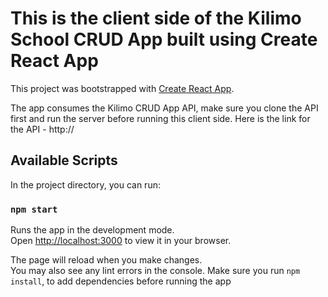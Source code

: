 # This is the client side of the Kilimo School CRUD App built using Create React App

This project was bootstrapped with [Create React App](https://github.com/facebook/create-react-app).

The app consumes the Kilimo CRUD App API, make sure you clone the API first and run the server before 
running this client side. Here is the link for the API - http://

## Available Scripts

In the project directory, you can run:

### `npm start`

Runs the app in the development mode.\
Open [http://localhost:3000](http://localhost:3000) to view it in your browser.

The page will reload when you make changes.\
You may also see any lint errors in the console.
Make sure you run `npm install`, to add dependencies before running the app 


